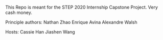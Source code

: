 This Repo is meant for the STEP 2020 Internship Capstone Project. Very cash money.

Principle authors:
Nathan Zhao
Enrique Avina
Alexandre Walsh

Hosts:
Cassie Han
Jiashen Wang
